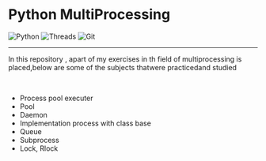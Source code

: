 # Python MultiProcessing

![Python](https://img.shields.io/badge/python-3670A0?style=for-the-badge&logo=python&logoColor=ffdd54)
![Threads](https://img.shields.io/badge/Threads-000000?style=for-the-badge&logo=Threads&logoColor=white)
![Git](https://img.shields.io/badge/git-%23F05033.svg?style=for-the-badge&logo=git&logoColor=white)
<hr>

<p>In this repository , apart of my exercises in th field of multiprocessing is placed,below are some of the subjects thatwere practicedand studied </p>
<br>
<ul>
<li>Process pool executer</li>
<li>Pool</li>
<li>Daemon</li>
<li>Implementation process with class base</li>
<li>Queue</li>
<li>Subprocess</li>
<li>Lock, Rlock</li>

</ul>

